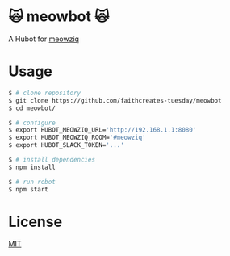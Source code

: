 # :scream_cat: meowbot :scream_cat:

A Hubot for [meowziq][]

# Usage

```bash
$ # clone repository
$ git clone https://github.com/faithcreates-tuesday/meowbot
$ cd meowbot/

$ # configure
$ export HUBOT_MEOWZIQ_URL='http://192.168.1.1:8080'
$ export HUBOT_MEOWZIQ_ROOM='#meowziq'
$ export HUBOT_SLACK_TOKEN='...'

$ # install dependencies
$ npm install

$ # run robot
$ npm start
```

# License

[MIT](LICENSE)

[meowziq]: https://github.com/faithcreates-tuesday/meowziq-api

